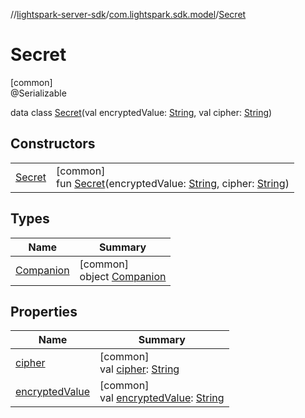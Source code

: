 //[lightspark-server-sdk](../../../index.md)/[com.lightspark.sdk.model](../index.md)/[Secret](index.md)

# Secret

[common]\
@Serializable

data class [Secret](index.md)(val encryptedValue: [String](https://kotlinlang.org/api/latest/jvm/stdlib/kotlin/-string/index.html), val cipher: [String](https://kotlinlang.org/api/latest/jvm/stdlib/kotlin/-string/index.html))

## Constructors

| | |
|---|---|
| [Secret](-secret.md) | [common]<br>fun [Secret](-secret.md)(encryptedValue: [String](https://kotlinlang.org/api/latest/jvm/stdlib/kotlin/-string/index.html), cipher: [String](https://kotlinlang.org/api/latest/jvm/stdlib/kotlin/-string/index.html)) |

## Types

| Name | Summary |
|---|---|
| [Companion](-companion/index.md) | [common]<br>object [Companion](-companion/index.md) |

## Properties

| Name | Summary |
|---|---|
| [cipher](cipher.md) | [common]<br>val [cipher](cipher.md): [String](https://kotlinlang.org/api/latest/jvm/stdlib/kotlin/-string/index.html) |
| [encryptedValue](encrypted-value.md) | [common]<br>val [encryptedValue](encrypted-value.md): [String](https://kotlinlang.org/api/latest/jvm/stdlib/kotlin/-string/index.html) |
